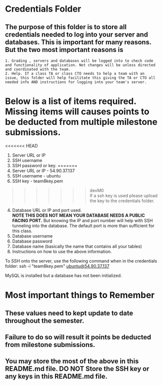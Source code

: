 # Credentials Folder

## The purpose of this folder is to store all credentials needed to log into your server and databases. This is important for many reasons. But the two most important reasons is
    1. Grading , servers and databases will be logged into to check code and functionality of application. Not changes will be unless directed and coordinated with the team.
    2. Help. If a class TA or class CTO needs to help a team with an issue, this folder will help facilitate this giving the TA or CTO all needed info AND instructions for logging into your team's server. 


# Below is a list of items required. Missing items will causes points to be deducted from multiple milestone submissions.

<<<<<<< HEAD
1. Server URL or IP
2. SSH username
3. SSH password or key.
=======
1. Server URL or IP - 54.90.37.137
2. SSH username - ubuntu
3. SSH key - team8key.pem
>>>>>>> devM0
    <br> If a ssh key is used please upload the key to the credentials folder.
4. Database URL or IP and port used.
    <br><strong> NOTE THIS DOES NOT MEAN YOUR DATABASE NEEDS A PUBLIC FACING PORT.</strong> But knowing the IP and port number will help with SSH tunneling into the database. The default port is more than sufficient for this class.
5. Database username
6. Database password
7. Database name (basically the name that contains all your tables)
8. Instructions on how to use the above information.

To SSH onto the server, use the following command when in the credentials folder:
ssh -i "team8key.pem" ubuntu@54.90.37.137

MySQL is installed but a database has not been initialized.

# Most important things to Remember
## These values need to kept update to date throughout the semester. <br>
## <strong>Failure to do so will result it points be deducted from milestone submissions.</strong><br>
## You may store the most of the above in this README.md file. DO NOT Store the SSH key or any keys in this README.md file.
